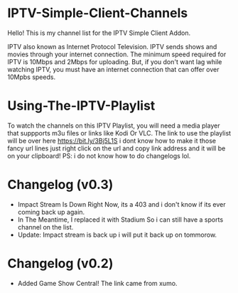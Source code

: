 # IPTV-Simple-Client-Channels

Hello! This is my channel list for the IPTV Simple Client Addon.

IPTV also known as Internet Protocol Television. IPTV sends shows and movies through your internet connection. The minimum speed required for IPTV is 10Mbps and 2Mbps for uploading. But, if you don't want lag while watching IPTV, you must have an internet connection that can offer over 10Mpbs speeds.

# Using-The-IPTV-Playlist
To watch the channels on this IPTV Playlist, you will need a media player that suppports m3u files or links like Kodi Or VLC.
The link to use the playlist will be over here https://bit.ly/3Bj5L1S
i dont know how to make it those fancy url lines just right click on the url and
copy link address and it will be on your clipboard!
PS: i do not know how to do changelogs lol.


# Changelog (v0.3)
- Impact Stream Is Down Right Now, its a 403 and i don't know if its ever coming back up again.
- In The Meantime, I replaced it with Stadium So i can still have a sports channel on the list.
- Update: Impact stream is back up i will put it back up on tommorow.

# Changelog (v0.2)
- Added Game Show Central! The link came from xumo.


